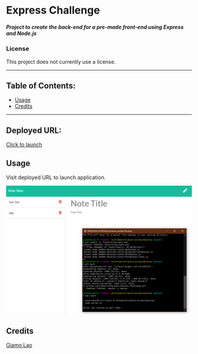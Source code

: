 # Express Challenge
##### Project to create the back-end for a pre-made front-end using Express and Node.js
### License
This project does not currently use a license.

---------------
## Table of Contents:
* [Usage](#usage)
* [Credits](#credits)
---------------
 ## Deployed URL:
[Click to launch](http://vast-coast-02247.herokuapp.com/)
## Usage
Visit deployed URL to launch application.

![Image of site](./readme.png)

## Credits
[Giamo Lao](https://github.com/technicalparadox)
